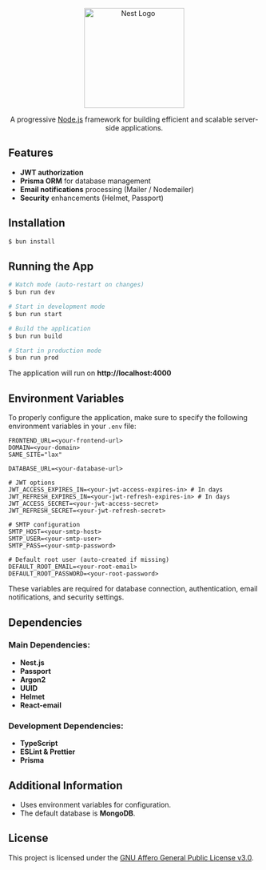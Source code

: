 <p align="center">
  <a href="http://nestjs.com/" target="_blank">
    <img src="https://nestjs.com/img/logo-small.svg" width="200" alt="Nest Logo" />
  </a>
</p>
<p align="center">A progressive <a href="http://nodejs.org" target="_blank">Node.js</a> framework for building efficient and scalable server-side applications.</p>

## Features

- **JWT authorization**
- **Prisma ORM** for database management
- **Email notifications** processing (Mailer / Nodemailer)
- **Security** enhancements (Helmet, Passport)

## Installation

```bash
$ bun install
```

## Running the App

```bash
# Watch mode (auto-restart on changes)
$ bun run dev

# Start in development mode
$ bun run start

# Build the application
$ bun run build

# Start in production mode
$ bun run prod
```

The application will run on **http://localhost:4000**

## Environment Variables

To properly configure the application, make sure to specify the following environment variables in your `.env` file:

```env
FRONTEND_URL=<your-frontend-url>
DOMAIN=<your-domain>
SAME_SITE="lax"

DATABASE_URL=<your-database-url>

# JWT options
JWT_ACCESS_EXPIRES_IN=<your-jwt-access-expires-in> # In days
JWT_REFRESH_EXPIRES_IN=<your-jwt-refresh-expires-in> # In days
JWT_ACCESS_SECRET=<your-jwt-access-secret>
JWT_REFRESH_SECRET=<your-jwt-refresh-secret>

# SMTP configuration
SMTP_HOST=<your-smtp-host>
SMTP_USER=<your-smtp-user>
SMTP_PASS=<your-smtp-password>

# Default root user (auto-created if missing)
DEFAULT_ROOT_EMAIL=<your-root-email>
DEFAULT_ROOT_PASSWORD=<your-root-password>
```

These variables are required for database connection, authentication, email notifications, and security settings.

## Dependencies

### Main Dependencies:

- **Nest.js**
- **Passport**
- **Argon2**
- **UUID**
- **Helmet**
- **React-email**

### Development Dependencies:

- **TypeScript**
- **ESLint & Prettier**
- **Prisma**

## Additional Information

- Uses environment variables for configuration.
- The default database is **MongoDB**.

## License

This project is licensed under the [GNU Affero General Public License v3.0](../LICENSE).

